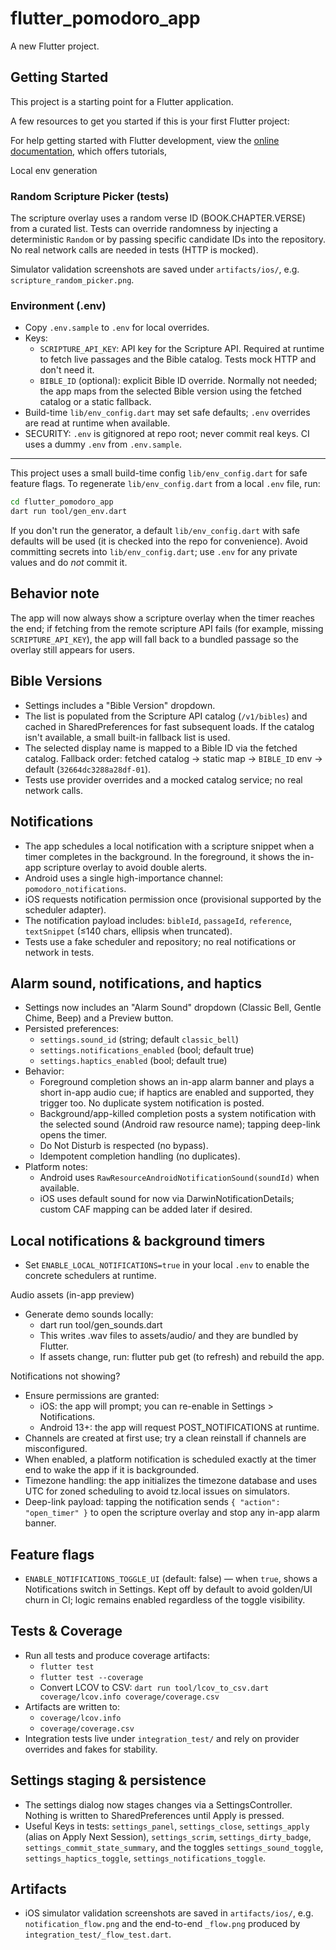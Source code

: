 # flutter_pomodoro_app

A new Flutter project.

## Getting Started

This project is a starting point for a Flutter application.

A few resources to get you started if this is your first Flutter project:


For help getting started with Flutter development, view the
[online documentation](https://docs.flutter.dev/), which offers tutorials,

Local env generation

### Random Scripture Picker (tests)

The scripture overlay uses a random verse ID (BOOK.CHAPTER.VERSE) from a curated list.
Tests can override randomness by injecting a deterministic `Random` or by passing specific
candidate IDs into the repository. No real network calls are needed in tests (HTTP is mocked).

Simulator validation screenshots are saved under `artifacts/ios/`, e.g. `scripture_random_picker.png`.

### Environment (.env)

- Copy `.env.sample` to `.env` for local overrides.
- Keys:
	- `SCRIPTURE_API_KEY`: API key for the Scripture API. Required at runtime to fetch live passages and the Bible catalog. Tests mock HTTP and don't need it.
	- `BIBLE_ID` (optional): explicit Bible ID override. Normally not needed; the app maps from the selected Bible version using the fetched catalog or a static fallback.
- Build-time `lib/env_config.dart` may set safe defaults; `.env` overrides are read at runtime when available.
- SECURITY: `.env` is gitignored at repo root; never commit real keys. CI uses a dummy `.env` from `.env.sample`.
--------------------

This project uses a small build-time config `lib/env_config.dart` for safe
feature flags. To regenerate `lib/env_config.dart` from a local `.env` file, run:

```bash
cd flutter_pomodoro_app
dart run tool/gen_env.dart
```

If you don't run the generator, a default `lib/env_config.dart` with safe
defaults will be used (it is checked into the repo for convenience). Avoid
committing secrets into `lib/env_config.dart`; use `.env` for any private
values and do *not* commit it.

Behavior note
-------------
The app will now always show a scripture overlay when the timer reaches the
end; if fetching from the remote scripture API fails (for example, missing
`SCRIPTURE_API_KEY`), the app will fall back to a bundled passage so the
overlay still appears for users.

Bible Versions
--------------
- Settings includes a "Bible Version" dropdown.
- The list is populated from the Scripture API catalog (`/v1/bibles`) and cached in SharedPreferences for fast subsequent loads. If the catalog isn't available, a small built-in fallback list is used.
- The selected display name is mapped to a Bible ID via the fetched catalog. Fallback order: fetched catalog → static map → `BIBLE_ID` env → default (`32664dc3288a28df-01`).
- Tests use provider overrides and a mocked catalog service; no real network calls.

Notifications
-------------
- The app schedules a local notification with a scripture snippet when a timer completes in the background. In the foreground, it shows the in-app scripture overlay to avoid double alerts.
- Android uses a single high-importance channel: `pomodoro_notifications`.
- iOS requests notification permission once (provisional supported by the scheduler adapter).
- The notification payload includes: `bibleId`, `passageId`, `reference`, `textSnippet` (≤140 chars, ellipsis when truncated).
- Tests use a fake scheduler and repository; no real notifications or network in tests.

Alarm sound, notifications, and haptics
---------------------------------------
- Settings now includes an "Alarm Sound" dropdown (Classic Bell, Gentle Chime, Beep) and a Preview button.
- Persisted preferences:
	- `settings.sound_id` (string; default `classic_bell`)
	- `settings.notifications_enabled` (bool; default true)
	- `settings.haptics_enabled` (bool; default true)
- Behavior:
	- Foreground completion shows an in-app alarm banner and plays a short in-app audio cue; if haptics are enabled and supported, they trigger too. No duplicate system notification is posted.
	- Background/app-killed completion posts a system notification with the selected sound (Android raw resource name); tapping deep-link opens the timer.
	- Do Not Disturb is respected (no bypass).
	- Idempotent completion handling (no duplicates).
- Platform notes:
	- Android uses `RawResourceAndroidNotificationSound(soundId)` when available.
	- iOS uses default sound for now via DarwinNotificationDetails; custom CAF mapping can be added later if desired.

Local notifications & background timers
--------------------------------------
- Set `ENABLE_LOCAL_NOTIFICATIONS=true` in your local `.env` to enable the concrete schedulers at runtime.

Audio assets (in-app preview)
- Generate demo sounds locally:
	- dart run tool/gen_sounds.dart
	- This writes .wav files to assets/audio/ and they are bundled by Flutter.
	- If assets change, run: flutter pub get (to refresh) and rebuild the app.

Notifications not showing?
- Ensure permissions are granted:
	- iOS: the app will prompt; you can re-enable in Settings > Notifications.
	- Android 13+: the app will request POST_NOTIFICATIONS at runtime.
- Channels are created at first use; try a clean reinstall if channels are misconfigured.
- When enabled, a platform notification is scheduled exactly at the timer end to wake the app if it is backgrounded.
- Timezone handling: the app initializes the timezone database and uses UTC for zoned scheduling to avoid tz.local issues on simulators.
- Deep-link payload: tapping the notification sends `{ "action": "open_timer" }` to open the scripture overlay and stop any in-app alarm banner.

Feature flags
-------------
- `ENABLE_NOTIFICATIONS_TOGGLE_UI` (default: false) — when `true`, shows a Notifications switch in Settings. Kept off by default to avoid golden/UI churn in CI; logic remains enabled regardless of the toggle visibility.

Tests & Coverage
----------------
- Run all tests and produce coverage artifacts:
	- `flutter test`
	- `flutter test --coverage`
	- Convert LCOV to CSV: `dart run tool/lcov_to_csv.dart coverage/lcov.info coverage/coverage.csv`
- Artifacts are written to:
	- `coverage/lcov.info`
	- `coverage/coverage.csv`
- Integration tests live under `integration_test/` and rely on provider overrides and fakes for stability.

Settings staging & persistence
------------------------------
- The settings dialog now stages changes via a SettingsController. Nothing is written to SharedPreferences until Apply is pressed.
- Useful Keys in tests: `settings_panel`, `settings_close`, `settings_apply` (alias on Apply Next Session), `settings_scrim`, `settings_dirty_badge`, `settings_commit_state_summary`, and the toggles `settings_sound_toggle`, `settings_haptics_toggle`, `settings_notifications_toggle`.

Artifacts
---------
- iOS simulator validation screenshots are saved in `artifacts/ios/`, e.g. `notification_flow.png` and the end-to-end `_flow.png` produced by `integration_test/_flow_test.dart`.
